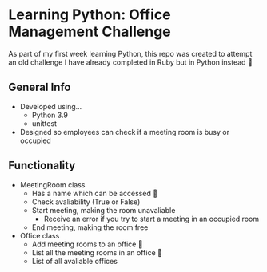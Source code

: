 # Learning Python: Office Management Challenge
As part of my first week learning Python, this repo was created to attempt an old challenge I have already completed in Ruby but in Python instead :snake:

## General Info
* Developed using...
    - Python 3.9
    - unittest
* Designed so employees can check if a meeting room is busy or occupied

## Functionality
- MeetingRoom class
    - Has a name which can be accessed :construction:
    - Check avaliability (True or False)
    - Start meeting, making the room unavaliable
        - Receive an error if you try to start a meeting in an occupied room
    - End meeting, making the room free
- Office class
    - Add meeting rooms to an office :construction:
    - List all the meeting rooms in an office :construction:
    - List of all avaliable offices